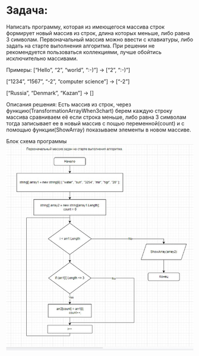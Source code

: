 # Задача:
Написать программу, которая из имеющегося массива строк формирует новый массив из строк, длина которых меньше, либо равна 3 символам. Первоначальный массив можно ввести с клавиатуры, либо задать на старте выполнения алгоритма. При решении не рекомендуется пользоваться коллекциями, лучше обойтись исключительно массивами.

Примеры:
[“Hello”, “2”, “world”, “:-)”] → [“2”, “:-)”]

[“1234”, “1567”, “-2”, “computer science”] → [“-2”]

[“Russia”, “Denmark”, “Kazan”] → []

Описания решения: Есть массив из строк, через функцию(TransformationArrayWhen3chart) берем каждую строку массива сравниваем её если строка меньше, либо равна 3 символам тогда записывает ее в новый массив с пощью переменной(count) и с помощью функции(ShowArray) показываем элементы в новом массиве.

Блок схема программы ![файл](block_3charArray.jpg)